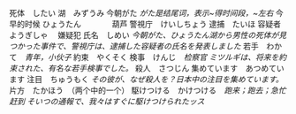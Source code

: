死体　したい
湖　みずうみ
今朝がた  *がた是结尾词，表示~得时间段，~左右*  今早的时候
ひょうたん　　　　葫芦
警視庁　けいしちょう
逮捕　たいほ
容疑者　ようぎしゃ　 嫌疑犯
氏名　しめい
*今朝がた、ひょうたん湖から男性の死体が見つかった事件で、警視庁は、逮捕した容疑者の氏名を発表しました*
若手　わかて　*青年，小伙子*
約束　やくそく
検事　けんじ　*检察官*
*ミツルギは、将来を約束された、有名な若手検事でした。*
殺人　さつじん
集めています　あつめています
注目　ちゅうもく
*その彼が、なぜ殺人を？日本中の注目を集めています。*
片方　たかほう　（两个中的一个）
駆けつける　かけつける　*跑来；跑去；急忙赶到*
*そいつの通報で、我々はすぐに駆けつけられたッス*

